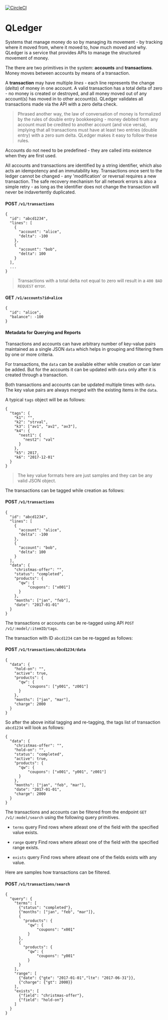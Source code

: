 [![CircleCI](https://circleci.com/gh/RealImage/QLedger.svg?style=svg)](https://circleci.com/gh/RealImage/QLedger)

# QLedger
Systems that manage money do so by managing its movement - by tracking where it moved from, where it moved to, how much moved and why. QLedger is a service that provides APIs to manage the structured movement of money. 

The there are two primitives in the system: **accounts** and **transactions**. Money moves between accounts by means of a transaction. 

A **transaction** may have multiple *lines* - each line represents the change (*delta*) of money in one account. A valid transaction has a total delta of zero - no money is created or destroyed, and all money moved out of any account(s) has moved in to other account(s). QLedger validates all transactions made via the API with a zero delta check.

> Phrased another way, the law of conversation of money is formalized by the rules of double entry bookkeeping - money debited from any account must be credited to another account (and vice versa), implying that all transactions must have at least two entries (double entry) with a zero sum delta. QLedger makes it easy to follow these rules. 

Accounts do not need to be predefined - they are called into existence when they are first used. 

All accounts and transactions are identified by a string identifier, which also acts an idempotency and an immutability key. Transactions once sent to the ledger cannot be changed - any 'modification' or reversal requires a new transaction. The safe recovery mechanism for all network errors is also a simple retry - as long as the identifier does not change the transaction will never be indavertently duplicated. 

#### POST `/v1/transactions`
```
{
  "id": "abcd1234",
  "lines": [
    {
      "account": "alice",
      "delta": -100
    },
    {
      "account": "bob",
      "delta": 100
    }
  ],
  ...
}
```
> Transactions with a total delta not equal to zero will result in a `400 BAD REQUEST` error.

#### GET `/v1/accounts?id=alice`
```
{
  "id": "alice",
  "balance": -100
}
```


#### Metadata for Querying and Reports

Transactions and accounts can have arbitrary number of key-value pairs maintained as a single JSON `data` which helps in grouping and filtering them by one or more criteria.

For transactions, the `data` can be available either while creation or can later be added. But for the accounts it can be updated with `data` only after it is created through a transaction.

Both transactions and accounts can be updated multiple times with `data`. The key value pairs are always merged with the existing items in the `data`.

A typical `tags` object will be as follows:
```
{
  "tags": {
    "k1": "",
    "k2": "strval",
    "k3": ["av1", "av2", "av3"],
    "k4": {
      "nest1": {
        "nest2": "val"
      }
    },
    "k5": 2017,
    "k6": "2017-12-01"
  }
}
```
> The key value formats here are just samples and they can be any valid JSON object.

The transactions can be tagged while creation as follows:
#### POST `/v1/transactions`
```
{
  "id": "abcd1234",
  "lines": [
    {
      "account": "alice",
      "delta": -100
    },
    {
      "account": "bob",
      "delta": 100
    }
  ],
  "data": {
    "christmas-offer": "",
    "status": "completed",
    "products": {
      "qw": {
          "coupons": ["x001"]
      }
    },
    "months": ["jan", "feb"],
    "date": "2017-01-01"
  }
}
```

The transactions or accounts can be re-tagged using API `POST /v1/:model/:itemID/tags`.

The transaction with ID `abcd1234` can be re-tagged as follows:
#### POST `/v1/transactions/abcd1234/data`
```
{
  "data": {
    "hold-on": "",
    "active": true,
    "products": {
      "qw": {
          "coupons": ["y001", "z001"]
      }
    },
    "months": ["jan", "mar"],
    "charge": 2000
  }
}
```

So after the above initial tagging and re-tagging, the tags list of transaction `abcd1234` will look as follows:

```
{
  "data": {
    "christmas-offer": "",
    "hold-on": "",
    "status": "completed",
    "active": true,
    "products": {
      "qw": {
          "coupons": ["x001", "y001", "z001"]
      }
    },
    "months": ["jan", "feb", "mar"],
    "date": "2017-01-01",
    "charge": 2000
  }
}
```

The transactions and accounts can be filtered from the endpoint `GET /v1/:model/search` using the following query primitives.

- `terms` query
Find rows where atleast one of the field with the specified value exists.

- `range` query
Find rows where atleast one of the field with the specified range exists.

- `exists` query
Find rows where atleast one of the fields exists with any value.


Here are samples how transactions can be filtered.

#### POST `/v1/transactions/search`
```
{
  "query": {
    "terms": [
      {"status": "completed"},
      {"months": ["jan", "feb", "mar"]},
      {
        "products": {
          "qw": {
              "coupons": "x001"
          }
      },
      {
        "products": {
          "qw": {
              "coupons": "y001"
          }
      }
    ],
    "range": [
      {"date": {"gte": "2017-01-01","lte": "2017-06-31"}},
      {"charge": {"gt": 2000}}
    ],
    "exists": [
      {"field": "christmas-offer"},
      {"field": "hold-on"}
    ]
  }
}
```

